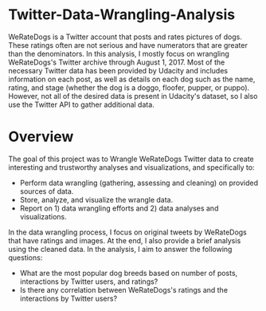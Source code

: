 # Twitter-Data-Wrangling-Analysis

WeRateDogs is a Twitter account that posts and rates pictures of dogs. These ratings often are not serious and have numerators that are greater than the denominators. In this analysis, I mostly focus on wrangling WeRateDogs's Twitter archive through August 1, 2017. Most of the necessary Twitter data has been provided by Udacity and includes information on each post, as well as details on each dog such as the name, rating, and stage (whether the dog is a doggo, floofer, pupper, or puppo). However, not all of the desired data is present in Udacity's dataset, so I also use the Twitter API to gather additional data.

# Overview
The goal of this project was to Wrangle WeRateDogs Twitter data to create interesting and trustworthy analyses and visualizations, and specifically to:

  * Perform data wrangling (gathering, assessing and cleaning) on provided sources of data.
  * Store, analyze, and visualize the wrangle data.
  * Report on 1) data wrangling efforts and 
            2) data analyses and visualizations.

In the data wrangling process, I focus on original tweets by WeRateDogs that have ratings and images. At the end, I also provide a brief analysis using the cleaned data. In the analysis, I aim to answer the following questions:
  * What are the most popular dog breeds based on number of posts, interactions by Twitter users, and ratings?
  * Is there any correlation between WeRateDogs's ratings and the interactions by Twitter users?
